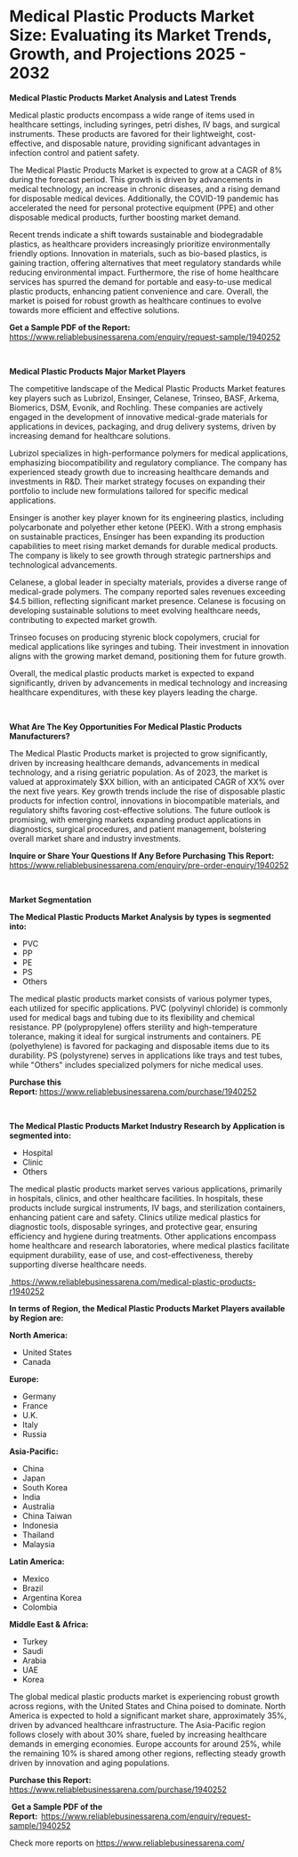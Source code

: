 <p><h1>Medical Plastic Products Market Size: Evaluating its Market Trends, Growth, and Projections 2025 - 2032</h1></p><p><strong>Medical Plastic Products Market Analysis and Latest Trends</strong></p>
<p><p>Medical plastic products encompass a wide range of items used in healthcare settings, including syringes, petri dishes, IV bags, and surgical instruments. These products are favored for their lightweight, cost-effective, and disposable nature, providing significant advantages in infection control and patient safety. </p><p>The Medical Plastic Products Market is expected to grow at a CAGR of 8% during the forecast period. This growth is driven by advancements in medical technology, an increase in chronic diseases, and a rising demand for disposable medical devices. Additionally, the COVID-19 pandemic has accelerated the need for personal protective equipment (PPE) and other disposable medical products, further boosting market demand.</p><p>Recent trends indicate a shift towards sustainable and biodegradable plastics, as healthcare providers increasingly prioritize environmentally friendly options. Innovation in materials, such as bio-based plastics, is gaining traction, offering alternatives that meet regulatory standards while reducing environmental impact. Furthermore, the rise of home healthcare services has spurred the demand for portable and easy-to-use medical plastic products, enhancing patient convenience and care. Overall, the market is poised for robust growth as healthcare continues to evolve towards more efficient and effective solutions.</p></p>
<p><strong>Get a Sample PDF of the Report:&nbsp;</strong> <a href="https://www.reliablebusinessarena.com/enquiry/request-sample/1940252?utm_campaign=3559&utm_medium=2&utm_source=Github&utm_content=ia&utm_term=02042025&utm_id=medical-plastic-products">https://www.reliablebusinessarena.com/enquiry/request-sample/1940252</a></p>
<p>&nbsp;</p>
<p><strong>Medical Plastic Products Major Market Players</strong></p>
<p><p>The competitive landscape of the Medical Plastic Products Market features key players such as Lubrizol, Ensinger, Celanese, Trinseo, BASF, Arkema, Biomerics, DSM, Evonik, and Rochling. These companies are actively engaged in the development of innovative medical-grade materials for applications in devices, packaging, and drug delivery systems, driven by increasing demand for healthcare solutions.</p><p>Lubrizol specializes in high-performance polymers for medical applications, emphasizing biocompatibility and regulatory compliance. The company has experienced steady growth due to increasing healthcare demands and investments in R&D. Their market strategy focuses on expanding their portfolio to include new formulations tailored for specific medical applications.</p><p>Ensinger is another key player known for its engineering plastics, including polycarbonate and polyether ether ketone (PEEK). With a strong emphasis on sustainable practices, Ensinger has been expanding its production capabilities to meet rising market demands for durable medical products. The company is likely to see growth through strategic partnerships and technological advancements.</p><p>Celanese, a global leader in specialty materials, provides a diverse range of medical-grade polymers. The company reported sales revenues exceeding $4.5 billion, reflecting significant market presence. Celanese is focusing on developing sustainable solutions to meet evolving healthcare needs, contributing to expected market growth.</p><p>Trinseo focuses on producing styrenic block copolymers, crucial for medical applications like syringes and tubing. Their investment in innovation aligns with the growing market demand, positioning them for future growth.</p><p>Overall, the medical plastic products market is expected to expand significantly, driven by advancements in medical technology and increasing healthcare expenditures, with these key players leading the charge.</p></p>
<p>&nbsp;</p>
<p><strong>What Are The Key Opportunities For Medical Plastic Products Manufacturers?</strong></p>
<p><p>The Medical Plastic Products market is projected to grow significantly, driven by increasing healthcare demands, advancements in medical technology, and a rising geriatric population. As of 2023, the market is valued at approximately $XX billion, with an anticipated CAGR of XX% over the next five years. Key growth trends include the rise of disposable plastic products for infection control, innovations in biocompatible materials, and regulatory shifts favoring cost-effective solutions. The future outlook is promising, with emerging markets expanding product applications in diagnostics, surgical procedures, and patient management, bolstering overall market share and industry investments.</p></p>
<p><strong>Inquire or Share Your Questions If Any Before Purchasing This Report:</strong> <a href="https://www.reliablebusinessarena.com/enquiry/pre-order-enquiry/1940252?utm_campaign=3559&utm_medium=2&utm_source=Github&utm_content=ia&utm_term=02042025&utm_id=medical-plastic-products">https://www.reliablebusinessarena.com/enquiry/pre-order-enquiry/1940252</a></p>
<p>&nbsp;</p>
<p><strong>Market Segmentation</strong></p>
<p><strong>The Medical Plastic Products Market Analysis by types is segmented into:</strong></p>
<p><ul><li>PVC</li><li>PP</li><li>PE</li><li>PS</li><li>Others</li></ul></p>
<p><p>The medical plastic products market consists of various polymer types, each utilized for specific applications. PVC (polyvinyl chloride) is commonly used for medical bags and tubing due to its flexibility and chemical resistance. PP (polypropylene) offers sterility and high-temperature tolerance, making it ideal for surgical instruments and containers. PE (polyethylene) is favored for packaging and disposable items due to its durability. PS (polystyrene) serves in applications like trays and test tubes, while "Others" includes specialized polymers for niche medical uses.</p></p>
<p><strong>Purchase this Report:&nbsp;</strong><a href="https://www.reliablebusinessarena.com/purchase/1940252?utm_campaign=3559&utm_medium=2&utm_source=Github&utm_content=ia&utm_term=02042025&utm_id=medical-plastic-products">https://www.reliablebusinessarena.com/purchase/1940252</a></p>
<p>&nbsp;</p>
<p><strong>The Medical Plastic Products Market Industry Research by Application is segmented into:</strong></p>
<p><ul><li>Hospital</li><li>Clinic</li><li>Others</li></ul></p>
<p><p>The medical plastic products market serves various applications, primarily in hospitals, clinics, and other healthcare facilities. In hospitals, these products include surgical instruments, IV bags, and sterilization containers, enhancing patient care and safety. Clinics utilize medical plastics for diagnostic tools, disposable syringes, and protective gear, ensuring efficiency and hygiene during treatments. Other applications encompass home healthcare and research laboratories, where medical plastics facilitate equipment durability, ease of use, and cost-effectiveness, thereby supporting diverse healthcare needs.</p></p>
<p><a href="https://www.reliablebusinessarena.com/medical-plastic-products-r1940252?utm_campaign=3559&utm_medium=2&utm_source=Github&utm_content=ia&utm_term=02042025&utm_id=medical-plastic-products">&nbsp;https://www.reliablebusinessarena.com/medical-plastic-products-r1940252</a></p>
<p><strong>In terms of Region, the Medical Plastic Products Market Players available by Region are:</strong></p>
<p>
    <p> <strong> North America: </strong>
        <ul>
            <li>United States</li>
            <li>Canada</li>
        </ul>
        </p> 
    <p> <strong> Europe: </strong>
        <ul>
            <li>Germany</li>
            <li>France</li>
            <li>U.K.</li>
            <li>Italy</li>
            <li>Russia</li>
        </ul>
        </p> 
    <p> <strong> Asia-Pacific: </strong>
        <ul>
            <li>China</li>
            <li>Japan</li>
            <li>South Korea</li>
            <li>India</li>
            <li>Australia</li>
            <li>China Taiwan</li>
            <li>Indonesia</li>
            <li>Thailand</li>
            <li>Malaysia</li>
        </ul>
        </p> 
    <p> <strong> Latin America: </strong>
        <ul>
            <li>Mexico</li>
            <li>Brazil</li>
            <li>Argentina Korea</li>
            <li>Colombia</li>
        </ul>
        </p> 
    <p> <strong> Middle East & Africa: </strong>
        <ul>
            <li>Turkey</li>
            <li>Saudi</li>
            <li>Arabia</li>
            <li>UAE</li>
            <li>Korea</li>
        </ul>
    </p>
    </p>
<p><p>The global medical plastic products market is experiencing robust growth across regions, with the United States and China poised to dominate. North America is expected to hold a significant market share, approximately 35%, driven by advanced healthcare infrastructure. The Asia-Pacific region follows closely with about 30% share, fueled by increasing healthcare demands in emerging economies. Europe accounts for around 25%, while the remaining 10% is shared among other regions, reflecting steady growth driven by innovation and aging populations.</p></p>
<p><strong>Purchase this Report: </strong><a href="https://www.reliablebusinessarena.com/purchase/1940252?utm_campaign=3559&utm_medium=2&utm_source=Github&utm_content=ia&utm_term=02042025&utm_id=medical-plastic-products">https://www.reliablebusinessarena.com/purchase/1940252</a></p>
<p>&nbsp;<strong>Get a Sample PDF of the Report:&nbsp;&nbsp;</strong><a href="https://www.reliablebusinessarena.com/enquiry/request-sample/1940252?utm_campaign=3559&utm_medium=2&utm_source=Github&utm_content=ia&utm_term=02042025&utm_id=medical-plastic-products">https://www.reliablebusinessarena.com/enquiry/request-sample/1940252</a></p>
<p><strong></strong></p>
<p>Check more reports on <a href="https://www.reliablebusinessarena.com/?utm_campaign=3559&utm_medium=2&utm_source=Github&utm_content=ia&utm_term=02042025&utm_id=medical-plastic-products">https://www.reliablebusinessarena.com/</a></p>